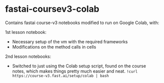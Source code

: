 # fastai-coursev3-colab

Contains fastai course-v3 notebooks modified to run on Google Colab, with:

1st lesson notebook: 
- Necessary setup of the vm with the required frameworks
- Modifications on the method calls in cells

2nd lesson notebooks:
- Switched to just using the Colab setup script, found on the course notes, which makes things pretty much easier and neat.
`!curl https://course-v3.fast.ai/setup/colab | bash`
